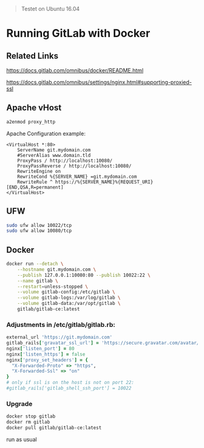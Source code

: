 > Testet on Ubuntu 16.04

# Running GitLab with Docker

## Related Links

https://docs.gitlab.com/omnibus/docker/README.html

https://docs.gitlab.com/omnibus/settings/nginx.html#supporting-proxied-ssl

## Apache vHost


```bash
a2enmod proxy_http
```

Apache Configuration example:

```
<VirtualHost *:80>
    ServerName git.mydomain.com
    #ServerAlias www.domain.tld 
    ProxyPass / http://localhost:10080/
    ProxyPassReverse / http://localhost:10080/
    RewriteEngine on
    RewriteCond %{SERVER_NAME} =git.mydomain.com
    RewriteRule ^ https://%{SERVER_NAME}%{REQUEST_URI} [END,QSA,R=permanent]
</VirtualHost>
```

## UFW

```bash
sudo ufw allow 10022/tcp
sudo ufw allow 10080/tcp
```

## Docker

```bash
docker run --detach \
    --hostname git.mydomain.com \
    --publish 127.0.0.1:10080:80 --publish 10022:22 \
    --name gitlab \
    --restart=unless-stopped \
    --volume gitlab-config:/etc/gitlab \
    --volume gitlab-logs:/var/log/gitlab \
    --volume gitlab-data:/var/opt/gitlab \
    gitlab/gitlab-ce:latest
```

### Adjustments in /etc/gitlab/gitlab.rb:

```ruby
external_url 'https://git.mydomain.com'
gitlab_rails['gravatar_ssl_url'] = 'https://secure.gravatar.com/avatar/%{hash}?s=%{size}&d=identicon'
nginx['listen_port'] = 80
nginx['listen_https'] = false
nginx['proxy_set_headers'] = {
  "X-Forwarded-Proto" => "https",
  "X-Forwarded-Ssl" => "on"
}
# only if ssl is on the host is not on port 22:
#gitlab_rails['gitlab_shell_ssh_port'] = 10022
```

### Upgrade

```bash
docker stop gitlab
docker rm gitlab
docker pull gitlab/gitlab-ce:latest
```

run as usual

